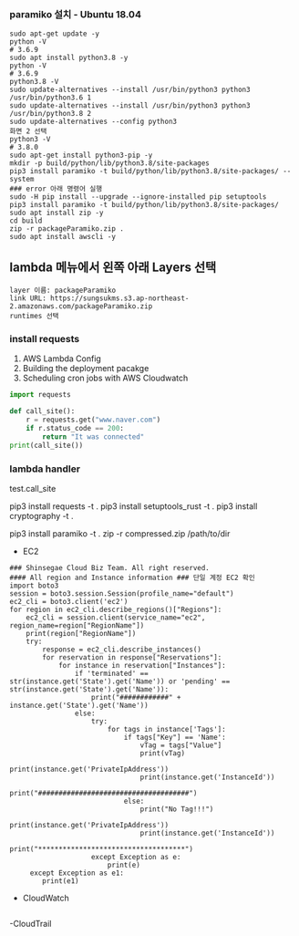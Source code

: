 ### paramiko 설치 - Ubuntu 18.04

```
sudo apt-get update -y 
python -V
# 3.6.9 
sudo apt install python3.8 -y
python -V
# 3.6.9
python3.8 -V
sudo update-alternatives --install /usr/bin/python3 python3 /usr/bin/python3.6 1
sudo update-alternatives --install /usr/bin/python3 python3 /usr/bin/python3.8 2
sudo update-alternatives --config python3
화면 2 선택 
python3 -V
# 3.8.0
sudo apt-get install python3-pip -y
mkdir -p build/python/lib/python3.8/site-packages
pip3 install paramiko -t build/python/lib/python3.8/site-packages/ --system 
### error 아래 명령어 실행 
sudo -H pip install --upgrade --ignore-installed pip setuptools
pip3 install paramiko -t build/python/lib/python3.8/site-packages/
sudo apt install zip -y
cd build
zip -r packageParamiko.zip .
sudo apt install awscli -y 
```
## lambda 메뉴에서 왼쪽 아래 Layers 선택 
```
layer 이름: packageParamiko 
link URL: https://sungsukms.s3.ap-northeast-2.amazonaws.com/packageParamiko.zip
runtimes 선택 

```


### install requests
1. AWS Lambda Config
2. Building the deployment pacakge 
3. Scheduling cron jobs with AWS Cloudwatch 

```python
import requests

def call_site():
    r = requests.get("www.naver.com")
    if r.status_code == 200:
        return "It was connected"
print(call_site())
```

### lambda handler 
test.call_site

pip3 install requests -t . 
pip3 install setuptools_rust -t .
pip3 install cryptography -t .

pip3 install paramiko -t .
zip -r compressed.zip /path/to/dir


- EC2
```
### Shinsegae Cloud Biz Team. All right reserved.
#### All region and Instance information ### 단일 계정 EC2 확인 
import boto3
session = boto3.session.Session(profile_name="default")
ec2_cli = boto3.client('ec2')
for region in ec2_cli.describe_regions()["Regions"]:
    ec2_cli = session.client(service_name="ec2", region_name=region["RegionName"])
    print(region["RegionName"])
    try:
        response = ec2_cli.describe_instances()
        for reservation in response["Reservations"]:
            for instance in reservation["Instances"]:
                if 'terminated' == str(instance.get('State').get('Name')) or 'pending' == str(instance.get('State').get('Name')):
                    print("############" + instance.get('State').get('Name'))
                else:
                    try:
                        for tags in instance['Tags']:
                            if tags["Key"] == 'Name':
                                vTag = tags["Value"]
                                print(vTag)
                                print(instance.get('PrivateIpAddress'))
                                print(instance.get('InstanceId'))
                                print("#####################################")
                            else:
                                print("No Tag!!!")
                                print(instance.get('PrivateIpAddress'))
                                print(instance.get('InstanceId'))
                                print("************************************")
                    except Exception as e:
                        print(e)
     except Exception as e1:
        print(e1)
```
- CloudWatch 
```
```

-CloudTrail 

```

```
